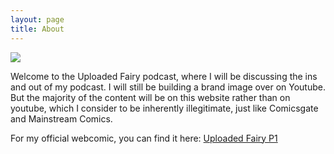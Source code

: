 ```yaml
---
layout: page
title: About
---
```

<img src="https://lwflouisa.github.io/Weavercast/assets/HafestranFlag/hafestranflag.png">

Welcome to the Uploaded Fairy podcast, where I will be discussing the ins and out of my podcast. I will still be building a brand image over on Youtube. But the majority of the content will be on this website rather than on youtube, which I consider to be inherently illegitimate, just like Comicsgate and Mainstream Comics.

For my official webcomic, you can find it here: <a href="https://lwflouisa.github.io/UploadedFairyP1/">Uploaded Fairy P1</a>
